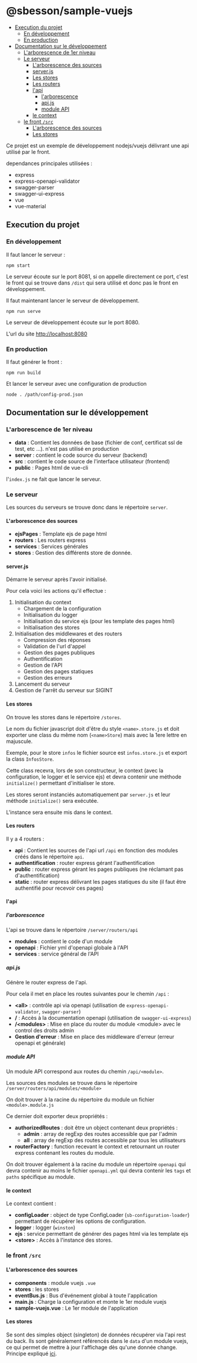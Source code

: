 # @sbesson/sample-vuejs

<!-- TOC -->

- [Execution du projet](#execution-du-projet)
  - [En développement](#en-développement)
  - [En production](#en-production)
- [Documentation sur le développement](#documentation-sur-le-développement)
  - [L'arborescence de 1er niveau](#larborescence-de-1er-niveau)
  - [Le serveur](#le-serveur)
    - [L'arborescence des sources](#larborescence-des-sources)
    - [server.js](#serverjs)
    - [Les stores](#les-stores)
    - [Les routers](#les-routers)
    - [l'api](#lapi)
      - [l'arborescence](#larborescence)
      - [api.js](#apijs)
      - [module API](#module-api)
    - [le context](#le-context)
  - [le front `/src`](#le-front-src)
    - [L'arborescence des sources](#larborescence-des-sources-1)
    - [Les stores](#les-stores-1)

<!-- /TOC -->

Ce projet est un exemple de développement nodejs/vuejs délivrant une api utilisé par le front.

dependances principales utilisées :

* express
* express-openapi-validator
* swagger-parser
* swagger-ui-express
* vue
* vue-material

## Execution du projet

### En développement

Il faut lancer le serveur :

`npm start`

Le serveur écoute sur le port 8081, si on appelle directement ce port, c'est le front qui se trouve dans `/dist` qui sera utilisé et donc pas le front en développement.

Il faut maintenant lancer le serveur de développement.

`npm run serve`

Le serveur de développement écoute sur le port 8080.

L'url du site <http://localhost:8080>

### En production

Il faut générer le front :

`npm run build`

Et lancer le serveur avec une configuration de production

`node . /path/config-prod.json`

## Documentation sur le développement

### L'arborescence de 1er niveau

* **data** : Contient les données de base (fichier de conf, certificat ssl de test, etc ...). n'est pas utilisé en production
* **server** : contient le code source du serveur (backend)
* **src** : contient le code source de l'interface utilisateur (frontend)
* **public** : Pages html de vue-cli

l'`index.js` ne fait que lancer le serveur.

### Le serveur

Les sources du serveurs se trouve donc dans le répertoire `server`.

#### L'arborescence des sources

* **ejsPages** : Template ejs de page html
* **routers** : Les routers express
* **services** : Services générales
* **stores** : Gestion des différents store de donnée.

#### server.js

Démarre le serveur après l'avoir initialisé.

Pour cela voici les actions qu'il effectue :

1. Initialisation du context
    * Chargement de la configuration
    * Initialisation du logger
    * Initialisation du service ejs (pour les template des pages html)
    * Initialisation des stores
1. Initialisation des middlewares et des routers
    * Compression des réponses
    * Validation de l'url d'appel
    * Gestion des pages publiques
    * Authentification
    * Gestion de l'API
    * Gestion des pages statiques
    * Gestion des erreurs
1. Lancement du serveur
1. Gestion de l'arrêt du serveur sur SIGINT

#### Les stores

On trouve les stores dans le répertoire `/stores`.

Le nom du fichier javascript doit d'être du style `<name>.store.js` et doit exporter une class du même nom (`<name>Store`) mais avec la 1ere lettre en majuscule.

Exemple, pour le store `infos` le fichier source est `infos.store.js` et export la class `InfosStore`.

Cette class recevra, lors de son constructeur, le context (avec la configuration, le logger et le service ejs) et devra contenir une méthode `initialize()` permettant d'initialiser le store.

Les stores seront instanciés automatiquement par `server.js` et leur méthode `initialize()` sera exécutée.

L'instance sera ensuite mis dans le context.

#### Les routers

Il y a 4 routers :

* **api** : Contient les sources de l'api url `/api` en fonction des modules créés dans le répertoire `api`.
* **authentification** : router express gérant l'authentification
* **public** : router express gérant les pages publiques (ne réclamant pas d'authentification)
* **static** : router express délivrant les pages statiques du site (il faut être authentifié pour recevoir ces pages)

#### l'api

##### l'arborescence

L'api se trouve dans le répertoire `/server/routers/api`

* **modules** : contient le code d'un module
* **openapi** : Fichier yml d'openapi globale à l'API
* **services** : service général de l'API

##### api.js

Génère le router express de l'api.

Pour cela il met en place les routes suivantes pour le chemin `/api` :

* **\<all>** : contrôle api via openapi (utilisation de `express-openapi-validator`, `swagger-parser`)
* **/** : Accès à la documentation openapi (utilisation de `swagger-ui-express`)
* **/\<modules>** : Mise en place du router du module \<module> avec le control des droits admin
* **Gestion d'erreur** : Mise en place des middleware d'erreur (erreur openapi et générale)

##### module API

Un module API correspond aux routes du chemin `/api/<module>`.

Les sources des modules se trouve dans le répertoire `/server/routers/api/modules/<module>`

On doit trouver à la racine du répertoire du module un fichier `<module>.module.js`

Ce dernier doit exporter deux propriétés :

* **authorizedRoutes** : doit être un object contenant deux propriétés :
  * **admin** : array de regExp des routes accessible que par l'admin
  * **all** : array de regExp des routes accessible par tous les utilisateurs
* **routerFactory** : function recevant le context et retournant un router express contenant les routes du module.

On doit trouver également à la racine du module un répertoire `openapi` qui devra contenir au moins le fichier `openapi.yml` qui devra contenir les `tags` et `paths` spécifique au module.

#### le context

Le context contient :

* **configLoader** : object de type ConfigLoader (`sb-configuration-loader`) permettant de récupérer les options de configuration.
* **logger** : logger (`winston`)
* **ejs** : service permettant de générer des pages html via les template ejs
* **\<store>** : Accès à l'instance des stores.

### le front `/src`

#### L'arborescence des sources

* **components** : module vuejs `.vue`
* **stores** : les stores
* **eventBus.js** : Bus d'événement global à toute l'application
* **main.js** : Charge la configuration et monte le 1er module vuejs
* **sample-vuejs.vue** : Le 1er module de l'application

#### Les stores

Se sont des simples object (singleton) de données récupérer via l'api rest du back.
Ils sont généralement référencés dans le `data` d'un module vuejs, ce qui permet de mettre à jour l'affichage dès qu'une donnée change. Principe expliqué [ici](https://fr.vuejs.org/v2/guide/state-management.html#Gestion-d%E2%80%99etat-simple-a-partir-de-rien).
